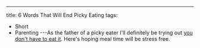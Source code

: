 ---
title: 6 Words That Will End Picky Eating
tags:
- Short
- Parenting
---As the father of a picky eater I'll definitely be trying out 
[you don't have to eat it](http://www.huffingtonpost.com/the-mid/6-words-that-will-end-picky-eating_b_7139710.html). Here's hoping meal time will be stress free.
